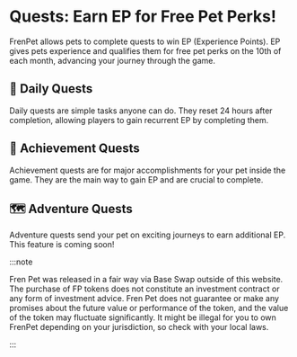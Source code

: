 # Quests: Earn EP for Free Pet Perks!

FrenPet allows pets to complete quests to win EP (Experience Points). EP gives pets experience and qualifies them for free pet perks on the 10th of each month, advancing your journey through the game.


## 🌟 Daily Quests

Daily quests are simple tasks anyone can do. They reset 24 hours after completion, allowing players to gain recurrent EP by completing them.

## 🏅 Achievement Quests

Achievement quests are for major accomplishments for your pet inside the game. They are the main way to gain EP and are crucial to complete.

## 🗺️ Adventure Quests

Adventure quests send your pet on exciting journeys to earn additional EP. This feature is coming soon!

:::note

Fren Pet was released in a fair way via Base Swap outside of this website. The purchase of FP tokens does not constitute an investment contract or any form of investment advice. Fren Pet does not guarantee or make any promises about the future value or performance of the token, and the value of the token may fluctuate significantly. It might be illegal for you to own FrenPet depending on your jurisdiction, so check with your local laws.

:::
